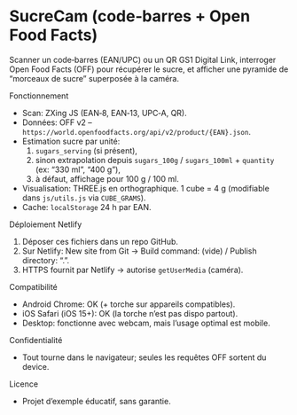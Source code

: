 # SucreCam (code‑barres + Open Food Facts)

Scanner un code‑barres (EAN/UPC) ou un QR GS1 Digital Link, interroger Open Food Facts (OFF) pour récupérer le sucre, et afficher une pyramide de “morceaux de sucre” superposée à la caméra.

Fonctionnement
- Scan: ZXing JS (EAN‑8, EAN‑13, UPC‑A, QR).
- Données: OFF v2 – `https://world.openfoodfacts.org/api/v2/product/{EAN}.json`.
- Estimation sucre par unité:
  1) `sugars_serving` (si présent),
  2) sinon extrapolation depuis `sugars_100g` / `sugars_100ml` + `quantity` (ex: “330 ml”, “400 g”),
  3) à défaut, affichage pour 100 g / 100 ml.
- Visualisation: THREE.js en orthographique. 1 cube = 4 g (modifiable dans `js/utils.js` via `CUBE_GRAMS`).
- Cache: `localStorage` 24 h par EAN.

Déploiement Netlify
1. Déposer ces fichiers dans un repo GitHub.
2. Sur Netlify: New site from Git → Build command: (vide) / Publish directory: “.”.
3. HTTPS fournit par Netlify → autorise `getUserMedia` (caméra).

Compatibilité
- Android Chrome: OK (+ torche sur appareils compatibles).
- iOS Safari (iOS 15+): OK (la torche n’est pas dispo partout).
- Desktop: fonctionne avec webcam, mais l’usage optimal est mobile.

Confidentialité
- Tout tourne dans le navigateur; seules les requêtes OFF sortent du device.

Licence
- Projet d’exemple éducatif, sans garantie.
